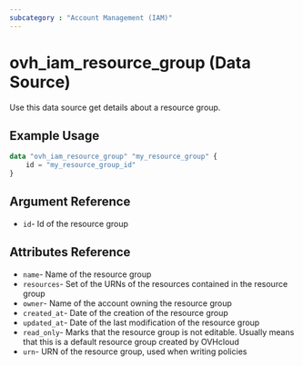 ```yaml
---
subcategory : "Account Management (IAM)"
---
```


# ovh_iam_resource_group (Data Source)

Use this data source get details about a resource group.

## Example Usage

```terraform
data "ovh_iam_resource_group" "my_resource_group" {
    id = "my_resource_group_id"
}
```

## Argument Reference

* `id`- Id of the resource group

## Attributes Reference

* `name`- Name of the resource group
* `resources`- Set of the URNs of the resources contained in the resource group
* `owner`- Name of the account owning the resource group
* `created_at`- Date of the creation of the resource group
* `updated_at`- Date of the last modification of the resource group
* `read_only`- Marks that the resource group is not editable. Usually means that this is a default resource group created by OVHcloud
* `urn`- URN of the resource group, used when writing policies
